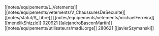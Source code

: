 [[notes/equipements/L_Vetements]] [[notes/equipements/vetements/V_ChaussuresDeSecurite]] [[notes/statut/S_Libre]]
[[notes/equipements/vetements/michaelFerreira]]
[[menélikShizzle]]
020921 [[alejandroBasconMartin]]
[[notes/equipements/utilisateurs/madiJorge]]
280621 [[javierSzymanski]]